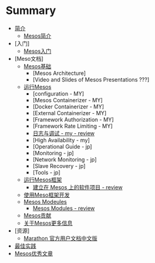 # Summary

* [简介](OverView/README.md)
    * [Mesos简介](OverView/Introduction-of-Mesos.md)
* [入门]
    * [Mesos入门](primer/Mesos-of-Getting-Started.md)
* [Meso文档]
    * [Mesos基础](document/Mesos-Fundamentals)
       * [Mesos Architecture] 
       * [Video and Slides of Mesos Presentations ???]
    * [运行Mesos](document/runing-Mesos)
       * [configuration - MY]
       * [Mesos Containerizer - MY]
       * [Docker Containerizer - MY]
       * [External Containerizer - MY]
       * [Framework Authorization - MY]
       * [Framework Rate Limiting - MY]
       * [日志与调试 - my - review](document/runing-Mesos/Mesos-of-Debug-and-Log.md)
       * [High Availability - my]
       * [Operational Guide - jp]
       * [Monitoring - jp]
       * [Network Monitoring - jp]
       * [Slave Recovery - jp]
       * [Tools - jp]
    * [运行Mesos框架](document/Running-mesos-Frameworks)
       * [建立在 Mesos 上的软件项目 - review](document/Running-mesos-Frameworks/Software-projects-built-on-Mesos.md)
    * [使用Meso框架开发](document/Developing-Mesos-Frameworks)
    * [Mesos Modeules](document/Mesos-Modeules)
       * [Mesos Modules - review](document/Mesos-Modeules/Mesos-Modules.md)
    * [Mesos贡献](document/Contributing-to-Mesos)
    * [关于Mesos更多信息](document/More-info-about-Mesos)
* [资源]
    * [Marathon 官方用户文档中文版](resource)
* [最佳实践](best-practices)
* [Mesos优秀文章](excellent—article)
